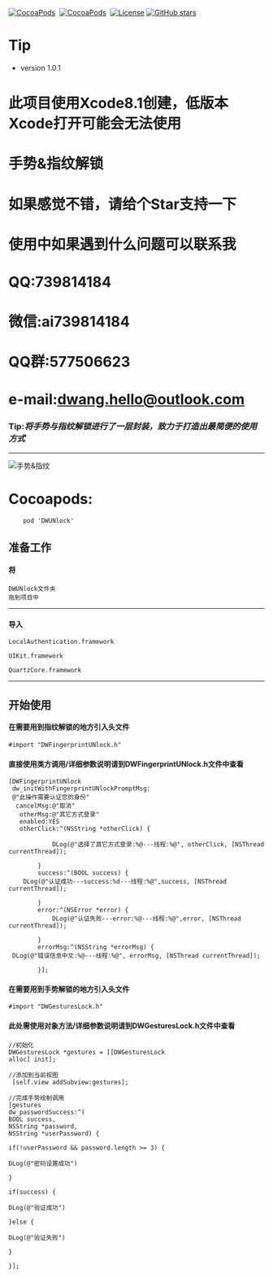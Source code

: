 [![CocoaPods](http://img.shields.io/cocoapods/v/DWUNlock.svg?style=flat)](http://cocoapods.org/?q=DWUNlock)&nbsp;
[![CocoaPods](http://img.shields.io/cocoapods/p/DWUNlock.svg?style=flat)](http://cocoapods.org/?q=DWUNlock)&nbsp;
[![License](https://img.shields.io/cocoapods/l/DWUNlock.svg?style=flat)](http://cocoapods.org/pods/DWUNlock) 
[![GitHub stars](https://img.shields.io/github/stars/dwanghello/DWUNlock.svg)](https://github.com/asiosldh/DWUNlock/stargazers)
# Tip
- version 1.0.1

# 此项目使用Xcode8.1创建，低版本Xcode打开可能会无法使用
# 手势&amp;指纹解锁
# 如果感觉不错，请给个Star支持一下
# 使用中如果遇到什么问题可以联系我
# QQ:739814184 
# 微信:ai739814184
# QQ群:577506623
# e-mail:dwang.hello@outlook.com
### Tip:*将手势与指纹解锁进行了一层封装，致力于打造出最简便的使用方式*
---

![手势&指纹](https://github.com/dwanghello/DWUNlock/blob/master/手势%26指纹.gif)

# Cocoapods:
        pod 'DWUNlock'
## 准备工作
#### 将
    DWUNlock文件夹
    拖到项目中

---
#### 导入    
    LocalAuthentication.framework

    UIKit.framework

    QuartzCore.framework

---
## 开始使用
#### 在需要用到指纹解锁的地方引入头文件
    #import "DWFingerprintUNlock.h"
    
#### 直接使用类方调用/详细参数说明请到DWFingerprintUNlock.h文件中查看
    [DWFingerprintUNlock
     dw_initWithFingerprintUNlockPromptMsg:
     @"此操作需要认证您的身份"
      cancelMsg:@"取消"
       otherMsg:@"其它方式登录" 
       enabled:YES
       otherClick:^(NSString *otherClick) {
                
                DLog(@"选择了其它方式登录:%@---线程:%@", otherClick, [NSThread currentThread]);
                
            } 
            success:^(BOOL success) {
        DLog(@"认证成功---success:%d---线程:%@",success, [NSThread currentThread]);
                
            } 
            error:^(NSError *error) {
                DLog(@"认证失败---error:%@---线程:%@",error, [NSThread currentThread]);
                
            } 
            errorMsg:^(NSString *errorMsg) {
     DLog(@"错误信息中文:%@---线程:%@", errorMsg, [NSThread currentThread]);
                
            }];
            

#### 在需要用到手势解锁的地方引入头文件
    #import "DWGesturesLock.h"
    
#### 此处需使用对象方法/详细参数说明请到DWGesturesLock.h文件中查看
    //初始化
    DWGesturesLock *gestures = [[DWGesturesLock 
    alloc] init];
    
    //添加到当前视图
     [self.view addSubview:gestures];

    //完成手势绘制调用
    [gestures 
    dw_passwordSuccess:^(
    BOOL success, 
    NSString *password, 
    NSString *userPassword) {
    
    if(!userPassword && password.length >= 3) {
    
    DLog(@"密码设置成功")
    
    }
    
    if(success) {
    
    DLog(@"验证成功")
    
    }else {
    
    DLog(@"验证失败")
    
    }
    
    }];


